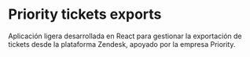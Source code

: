 # Priority tickets exports
Aplicación ligera desarrollada en React para gestionar la exportación de tickets desde la plataforma Zendesk, apoyado por la empresa Priority.
